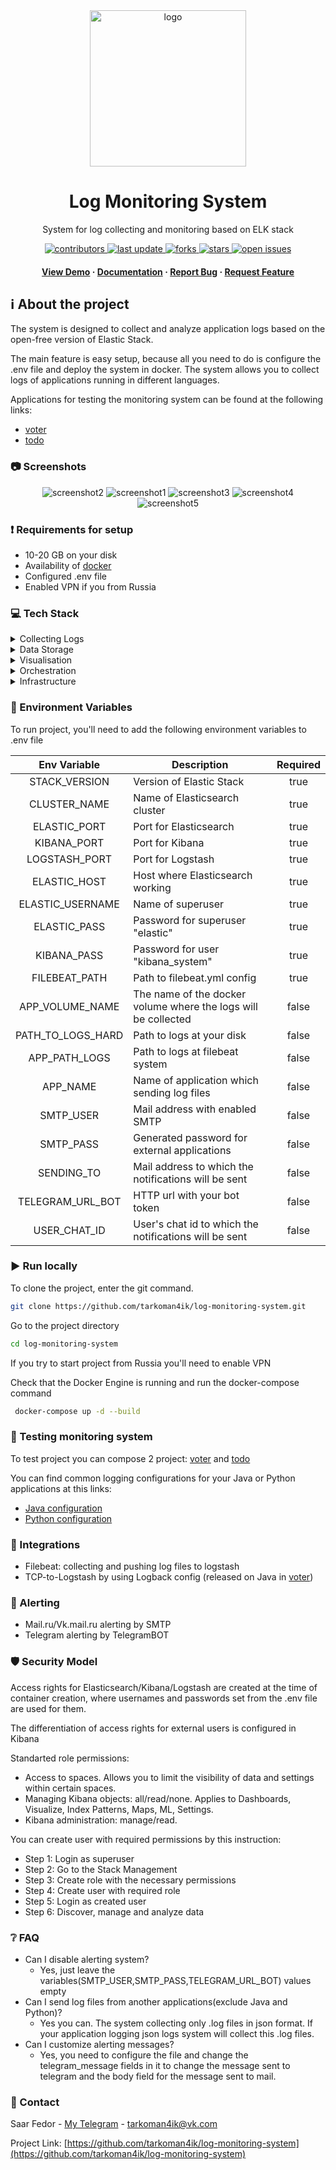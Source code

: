 <div align="center">
  <img src="assets/system-logo.png" alt="logo" width="250" height="auto"/>
  <h1>Log Monitoring System</h1>
  <p>
    System for log collecting and monitoring based on ELK stack
  </p>
  <!-- Badges -->
  <p>
    <a href="https://github.com/tarkoman4ik/log-monitoring-system/graphs/contributors">
      <img src="https://img.shields.io/github/contributors/tarkoman4ik/log-monitoring-system" alt="contributors" />
    </a>
    <a href="">
      <img src="https://img.shields.io/github/last-commit/tarkoman4ik/log-monitoring-system" alt="last update" />
    </a>
    <a href="https://github.com/tarkoman4ik/log-monitoring-system/forks">
      <img src="https://img.shields.io/github/forks/tarkoman4ik/log-monitoring-system" alt="forks" />
    </a>
    <a href="https://github.com/tarkoman4ik/log-monitoring-system/stargazers">
      <img src="https://img.shields.io/github/stars/tarkoman4ik/log-monitoring-system" alt="stars" />
    </a>
    <a href="https://github.com/tarkoman4ik/log-monitoring-system/issues/">
      <img src="https://img.shields.io/github/issues/tarkoman4ik/log-monitoring-system" alt="open issues" />
    </a>
  </p>
  <h4>
      <a href="https://github.com/tarkoman4ik/log-monitoring-system/">View Demo</a>
    <span> · </span>
      <a href="https://github.com/tarkoman4ik/log-monitoring-system">Documentation</a>
    <span> · </span>
      <a href="https://github.com/tarkoman4ik/log-monitoring-system/issues/">Report Bug</a>
    <span> · </span>
      <a href="https://github.com/tarkoman4ik/log-monitoring-system/issues/">Request Feature</a>
  </h4>
</div>

## :information_source: About the project
The system is designed to collect and analyze application logs based on the open-free version of Elastic Stack.

The main feature is easy setup, because all you need to do is configure the .env file and deploy the system in docker. 
The system allows you to collect logs of applications running in different languages.

Applications for testing the monitoring system can be found at the following links:
* [voter][voter-url]
* [todo][todo-url]

### :camera: Screenshots

<div align="center"> 
  <img src="assets/screen-2.png" alt="screenshot2" />
  <img src="assets/screen-1.png" alt="screenshot1" />
  <img src="assets/screen-3.png" alt="screenshot3" />
  <img src="assets/screen-4.png" alt="screenshot4" />
  <img src="assets/screen-5.png" alt="screenshot5" />
</div>

### :exclamation: Requirements for setup
* 10-20 GB on your disk
* Availability of [docker][docker-url]
* Configured .env file
* Enabled VPN if you from Russia

### :computer: Tech Stack

<details>
  <summary>Collecting Logs</summary>
  <ul>
    <li><a href="https://www.elastic.co/beats/filebeat">Filebeat</a></li>
    <li><a href="https://www.elastic.co/logstash">Logstash</a></li>
  </ul>
</details>

<details>
  <summary>Data Storage</summary>
  <ul>
    <li><a href="https://www.elastic.co/elasticsearch">Elasticsearch</a></li>
  </ul>
</details>

<details>
  <summary>Visualisation</summary>
  <ul>
    <li><a href="https://www.elastic.co/kibana">Kibana</a></li>
  </ul>
</details>

<details>
  <summary>Orchestration</summary>
  <ul>
    <li><a href="https://docs.docker.com/compose/">Docker Compose</a></li>
  </ul>
</details>

<details>
  <summary>Infrastructure</summary>
  <ul>
    <li><a href="https://www.docker.com/">Docker</a></li>
    <li><a href="https://docs.docker.com/reference/dockerfile/">Dockerfile</a></li>
  </ul>
</details>

### :key: Environment Variables

To run project, you'll need to add the following environment variables to .env file

|  Env Variable  |  **Description**  |   Required   |
| :-------------: | ------------- | :------------: |
| STACK_VERSION | Version of Elastic Stack  | true |
| CLUSTER_NAME  | Name of Elasticsearch cluster  | true |
| ELASTIC_PORT  | Port for Elasticsearch | true |
| KIBANA_PORT | Port for Kibana | true |
| LOGSTASH_PORT | Port for Logstash | true |
| ELASTIC_HOST | Host where Elasticsearch working |true|
| ELASTIC_USERNAME | Name of superuser |true|
| ELASTIC_PASS | Password for superuser "elastic" |true|
| KIBANA_PASS | Password for user "kibana_system" |true|
| FILEBEAT_PATH | Path to filebeat.yml config | true |
| APP_VOLUME_NAME | The name of the docker volume where the logs will be collected|false|
| PATH_TO_LOGS_HARD | Path to logs at your disk |false|
| APP_PATH_LOGS | Path to logs at filebeat system | false |
| APP_NAME | Name of application which sending log files | false|
| SMTP_USER | Mail address with enabled SMTP | false|
| SMTP_PASS | Generated password for external applications | false |
| SENDING_TO | Mail address to which the notifications will be sent | false |
| TELEGRAM_URL_BOT | HTTP url with your bot token | false |
| USER_CHAT_ID | User's chat id to which the notifications will be sent | false |

### :arrow_forward: Run locally

To clone the project, enter the git command.
```sh
git clone https://github.com/tarkoman4ik/log-monitoring-system.git
```
Go to the project directory
```sh
cd log-monitoring-system
```
If you try to start project from Russia you'll need to enable VPN


Check that the Docker Engine is running and run the docker-compose command
```sh
 docker-compose up -d --build
```

### :test_tube: Testing monitoring system

To test project you can compose 2 project: [voter][voter-url] and [todo][todo-url]

You can find common logging configurations for your Java or Python applications at this links:
* [Java configuration][java-logging]
* [Python configuration][python-logging]   

### 🧩 Integrations

* Filebeat: collecting and pushing log files to logstash
* TCP-to-Logstash by using Logback config (released on Java in [voter][voter-url])

### :email: Alerting

* Mail.ru/Vk.mail.ru alerting by SMTP
* Telegram alerting by TelegramBOT 

### :shield: Security Model

Access rights for Elasticsearch/Kibana/Logstash are created at the time of container creation, where usernames and passwords set from the .env file are used for them.

The differentiation of access rights for external users is configured in Kibana

Standarted role permissions:

* Access to spaces. Allows you to limit the visibility of data and settings within certain spaces.
* Managing Kibana objects: all/read/none. Applies to Dashboards, Visualize, Index Patterns, Maps, ML, Settings.
* Kibana administration: manage/read.

You can create user with required permissions by this instruction:

* Step 1: Login as superuser
* Step 2: Go to the Stack Management
* Step 3: Create role with the necessary permissions
* Step 4: Create user with required role
* Step 5: Login as created user
* Step 6: Discover, manage and analyze data


### :grey_question: FAQ

- Can I disable alerting system?
  + Yes, just leave the variables(SMTP_USER,SMTP_PASS,TELEGRAM_URL_BOT) values empty
- Can I send log files from another applications(exclude Java and Python)?
  + Yes you can. The system collecting only .log files in json format. If your application logging json logs system will collect this .log files.
- Can I customize alerting messages?
  + Yes, you need to configure the file and change the telegram_message fields in it to change the message sent to telegram and the body field for the message sent to mail.

### :handshake: Contact

Saar Fedor - [My Telegram][telegram-url] - tarkoman4ik@vk.com

Project Link: [https://github.com/tarkoman4ik/log-monitoring-system](https://github.com/tarkoman4ik/log-monitoring-system)

<!-- Links -->
[docker-url]: <https://docs.docker.com/desktop/setup/install/windows-install/>
[voter-url]: <https://github.com/tarkoman4ik/voter>
[todo-url]: <https://github.com/tarkoman4ik/todo>
[java-logging]: <https://github.com/tarkoman4ik/voter/blob/master/src/main/resources/logback-spring.xml>
[python-logging]: <https://github.com/tarkoman4ik/todo/blob/master/app/logging_config.py>
[telegram-url]: <http://t.me/itsssadnesss>